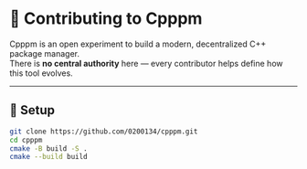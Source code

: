 # 🤝 Contributing to Cpppm

Cpppm is an open experiment to build a modern, decentralized C++ package manager.  
There is **no central authority** here — every contributor helps define how this tool evolves.

---

## 🧰 Setup

```bash
git clone https://github.com/0200134/cpppm.git
cd cpppm
cmake -B build -S .
cmake --build build
